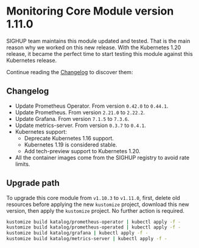 # Monitoring Core Module version 1.11.0

SIGHUP team maintains this module updated and tested. That is the main reason why we worked on this new release.
With the Kubernetes 1.20 release, it became the perfect time to start testing this module against this Kubernetes
release.

Continue reading the [Changelog](#changelog) to discover them:

## Changelog

- Update Prometheus Operator. From version `0.42.0` to `0.44.1`.
- Update Prometheus. From version `2.21.0` to `2.22.2`.
- Update Grafana. From version `7.1.5` to `7.3.6`.
- Update metrics-server. From version `0.3.7` to `0.4.1`.
- Kubernetes support:
  - Deprecate Kubernetes 1.16 support.
  - Kubernetes 1.19 is considered stable.
  - Add tech-preview support to Kubernetes 1.20.
- All the container images come from the SIGHUP registry to avoid rate limits.


## Upgrade path

To upgrade this core module from `v1.10.3` to `v1.11.0`, first, delete old resources before applying the new
`kustomize` project, download this new version, then apply the `kustomize` project. No further action is required.

```bash
kustomize build katalog/prometheus-operator | kubectl apply -f -
kustomize build katalog/prometheus-operated | kubectl apply -f -
kustomize build katalog/grafana | kubectl apply -f -
kustomize build katalog/metrics-server | kubectl apply -f -
```
